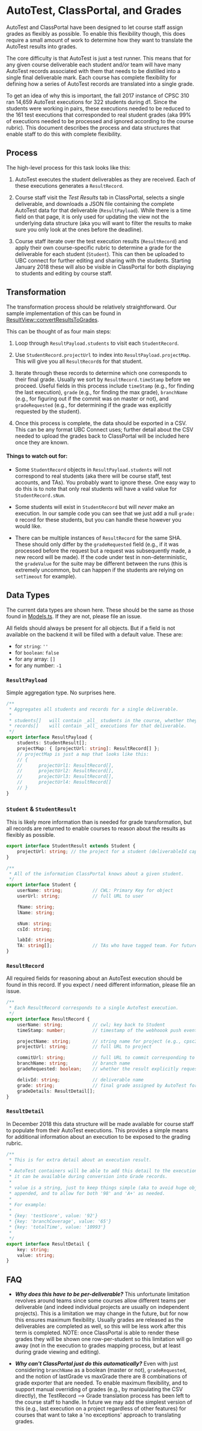 # AutoTest, ClassPortal, and Grades

AutoTest and ClassPortal have been designed to let course staff assign grades as flexibly as possible. To enable this flexibility though, this does require a small amount of work to determine how they want to translate the AutoTest results into grades.

The core difficulty is that AutoTest is just a test runner. This means that for any given course deliverable each student and/or team will have many AutoTest records associated with them that needs to be distilled into a single final deliverable mark. Each course has complete flexibility for defining how a series of AutoTest records are translated into a single grade.

To get an idea of why this is important, the fall 2017 instance of CPSC 310 ran 14,659 AutoTest executions for 322 students during d1. Since the students were working in pairs, these executions needed to be reduced to the 161 test executions that corresponded to real student grades (aka 99% of executions needed to be processed and ignored according to the course rubric). This document describes the process and data structures that enable staff to do this with complete flexibility.

## Process

The high-level process for this task looks like this:

1. AutoTest executes the student deliverables as they are received. Each of these executions generates a `ResultRecord`.

1. Course staff visit the _Test Results_ tab in ClassPortal, selects a single deliverable, and downloads a JSON file containing the complete AutoTest data for that deliverable (`ResultPayload`). While there is a time field on that page, it is only used for updating the view not the underlying data structure (aka you will want to filter the results to make sure you only look at the ones before the deadline).

1. Course staff iterate over the test execution results (`ResultRecord`) and apply their own course-specific rubric to determine a grade for the deliverable for each student (`Student`). This can then be uploaded to UBC connect for further editing and sharing with the students. Starting January 2018 these will also be visible in ClassPortal for both displaying to students and editing by course staff.


## Transformation

The transformation process should be relatively straightforward. Our sample implementation of this can be found in [ResultView::convertResultsToGrades](https://github.com/ubccpsc/classportal-ui-next/blob/master/app/ts/viewAdmin/ResultView.ts). 

This can be thought of as four main steps:

1. Loop through `ResultPayload.students` to visit each `StudentRecord`.

1. Use `StudentRecord.projectUrl` to index into `ResultPayload.projectMap`. This will give you all `ResultRecord`s for that student. 

1. Iterate through these records to determine which one corresponds to their final grade. Usually we sort by `ResultRecord.timeStamp` before we proceed. Useful fields in this process include `timeStamp` (e.g., for finding the last execution), `grade` (e.g., for finding the max grade), `branchName` (e.g., for figuring out if the commit was on master or not), and `gradeRequested` (e.g., for determining if the grade was explicitly requested by the student). 

1. Once this process is complete, the data should be exported in a CSV. This can be any format UBC Connect uses; further detail about the CSV needed to upload the grades back to ClassPortal will be included here once they are known.

#### Things to watch out for:

* Some `StudentRecord` objects in `ResultPayload.students` will not correspond to real students (aka there will be course staff, test accounts, and TAs). You probably want to ignore these. One easy way to do this is to note that only real students will have a valid value for `StudentRecord.sNum`.

* Some students will exist in `StudentRecord` but will _never_ make an execution. In our sample code you can see that we just add a null `grade: 0` record for these students, but you can handle these however you would like.

* There can be multiple instances of `ResultRecord` for the same SHA. These should only differ by the `gradeRequested` field (e.g., if it was processed before the request but a request was subsequently made, a new record will be made). If the code under test in non-deterministic, the `gradeValue` for the suite may be different between the runs (this is extremely uncommon, but can happen if the students are relying on `setTimeout` for example).

## Data Types

The current data types are shown here. These should be the same as those found in [Models.ts](https://github.com/ubccpsc/classportal-ui-next/blob/master/app/ts/Models.ts). If they are not, please file an issue.

All fields should always be present for all objects. But if a field is not available on the backend it will be filled with a default value. These are:

* for `string`: `''`
* for `boolean`: `false`
* for any array: `[]`
* for any number: `-1`

### `ResultPayload`

Simple aggregation type. No surprises here.

```typescript
/**
 * Aggregates all students and records for a single deliverable.
 *
 * students[]   will contain _all_ students in the course, whether they invoked AutoTest or not.
 * records[]    will contain _all_ executions for that deliverable.
 */
export interface ResultPayload {
    students: StudentResult[];
    projectMap: { [projectUrl: string]: ResultRecord[] };
    // projectMap is just a map that looks like this:
    // {
    //		projectUrl1: ResultRecord[],
    //		projectUrl2: ResultRecord[],
    //		projectUrl3: ResultRecord[],
    //		projectUrl4: ResultRecord[]
    // }
}
```

### `Student` & `StudentResult`

This is likely more information than is needed for grade transformation, but all records are returned to enable courses to reason about the results as flexibly as possible.

```typescript
export interface StudentResult extends Student {
    projectUrl: string; // the project for a student (deliverableId captured in ResultRecord itself)
}

/**
 * All of the information ClassPortal knows about a given student.
 */
export interface Student {
    userName: string;           // CWL: Primary Key for object
    userUrl: string;            // full URL to user

    fName: string;
    lName: string;

    sNum: string;
    csId: string;

    labId: string;
    TA: string[];               // TAs who have tagged team. For future. Just return [] for now.
}
```

### `ResultRecord`

All required fields for reasoning about an AutoTest execution should be found in this record. If you expect / need different information, please file an issue.

```typescript
/**
 * Each ResultRecord corresponds to a single AutoTest execution.
 */
export interface ResultRecord {
    userName: string;           // cwl; key back to Student
    timeStamp: number;          // timestamp of the webhoook push event

    projectName: string;        // string name for project (e.g., cpsc310_team22)
    projectUrl: string;         // full URL to project

    commitUrl: string;          // full URL to commit corresponding to the row
    branchName: string;         // branch name
    gradeRequested: boolean;    // whether the result explicitly requested by the student

    delivId: string;            // deliverable name
    grade: string;              // final grade assigned by AutoTest for the execution 
    gradeDetails: ResultDetail[];
}
```

### `ResultDetail`

In December 2018 this data structure will be made available for course staff to populate from their AutoTest executions. This provides a simple means for additional information about an execution to be exposed to the grading rubric.

```typescript
/**
 * This is for extra detail about an execution result.
 *
 * AutoTest containers will be able to add this detail to the execution result so
 * it can be available during conversion into Grade records.
 *
 * value is a string, just to keep things simple (aka to avoid huge objects being
 * appended, and to allow for both '98' and 'A+' as needed.
 *
 * For example:
 *
 * {key: 'testScore', value: '92'}
 * {key: 'branchCoverage', value: '65'}
 * {key: 'totalTime', value: '10993'}
 *
 */
export interface ResultDetail {
    key: string;
    value: string;
}
```

## FAQ

* ***Why does this have to be per-deliverable?*** This unfortunate limitation revolves around teams since some courses allow different teams per deliverable (and indeed individual projects are usually on independent projects). This is a limitation we may change in the future, but for now this ensures maximum flexibility. Usually grades are released as the deliverables are completed as well, so this will be less work after this term is completed. NOTE: once ClassPortal is able to render these grades they will be shown one row-per-student so this limitation will go away (not in the execution to grades mapping process, but at least during grade viewing and editing).

* ***Why can't ClassPortal just do this automatically?*** Even with just considering `branchName` as a boolean (master or not), `gradeRequested`, and the notion of lastGrade vs maxGrade there are 8 combinations of grade exporter that are needed. To enable maximum flexibility, and to support manual overriding of grades (e.g., by manipulating the CSV directly), the TestRecord --> Grade translation process has been left to the course staff to handle. In future we may add the simplest version of this (e.g., last execution on a project regardless of other features) for courses that want to take a 'no exceptions' approach to translating grades.



